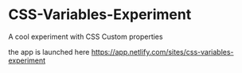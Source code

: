 # CSS-Variables-Experiment
A cool experiment with CSS Custom properties 

the app is launched here https://app.netlify.com/sites/css-variables-experiment
